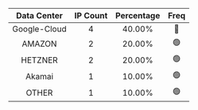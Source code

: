 | Data Center | IP Count | Percentage | Freq |
|:------------:|:--------:|:-----------:|:-----:|
| Google-Cloud | 4 | 40.00% | 🔴 |
| AMAZON | 2 | 20.00% | 🟢 |
| HETZNER | 2 | 20.00% | 🟢 |
| Akamai | 1 | 10.00% | 🟢 |
| OTHER | 1 | 10.00% | 🟢 |